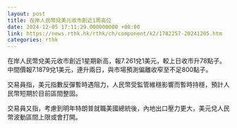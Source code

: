```yaml
---
layout: post
title: 在岸人民幣兌美元收市創近1周高位
date: 2024-12-05 17:11:29.000000000 +08:00
link: https://news.rthk.hk/rthk/ch/component/k2/1782257-20241205.htm
categories: rthk
---
```


在岸人民幣兌美元收市創近1星期新高，報7.261兌1美元，較上日收市升78點子。中間價報7.1879兌1美元，連升兩日，與市場預測偏離收窄至不足800點子。

交易員指，美元指數反彈暫時遇阻力，人民幣受監管維穩影響而暫時持穩，預計人民幣短期於目前區間整固。

交易員又指，考慮到明年特朗普就職美國總統後，內地出口壓力更大，美元兌人民幣波動區間上限或會打開。

